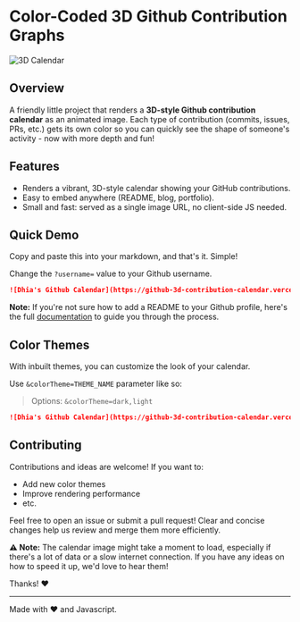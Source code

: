 # Color-Coded 3D Github Contribution Graphs

![3D Calendar](https://github-3d-contribution-calendar.vercel.app/api?username=swolchok)

## Overview
A friendly little project that renders a **3D-style Github contribution calendar** as an animated image.
Each type of contribution (commits, issues, PRs, etc.) gets its own color so you can quickly see the shape of someone's activity - now with more depth and fun!

## Features
- Renders a vibrant, 3D-style calendar showing your GitHub contributions.
- Easy to embed anywhere (README, blog, portfolio).
- Small and fast: served as a single image URL, no client-side JS needed.

## Quick Demo
Copy and paste this into your markdown, and that's it. Simple!

Change the `?username=` value to your Github username.

```md
![Dhia's Github Calendar](https://github-3d-contribution-calendar.vercel.app/api?username=dhia-sarraj)
```

**Note:** If you're not sure how to add a README to your Github profile, here's the full [documentation](https://docs.github.com/en/account-and-profile/how-tos/setting-up-and-managing-your-github-profile/customizing-your-profile/managing-your-profile-readme) to guide you through the process.

## Color Themes
With inbuilt themes, you can customize the look of your calendar.

Use `&colorTheme=THEME_NAME` parameter like so:

> Options: `&colorTheme=dark,light`

```md
![Dhia's Github Calendar](https://github-3d-contribution-calendar.vercel.app/api?username=dhia-sarraj&colorTheme=light)
```

## Contributing
Contributions and ideas are welcome! If you want to:
* Add new color themes
* Improve rendering performance
* etc.

Feel free to open an issue or submit a pull request! Clear and concise changes help us review and merge them more efficiently.

**⚠️ Note:** The calendar image might take a moment to load, especially if there's a lot of data or a slow internet connection. If you have any ideas on how to speed it up, we'd love to hear them!

Thanks! ❤️

---

Made with ❤️ and Javascript.